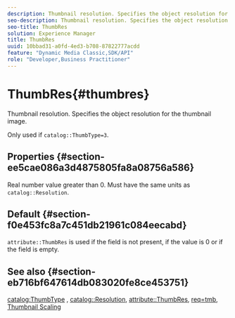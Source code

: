 ```yaml
---
description: Thumbnail resolution. Specifies the object resolution for the thumbnail image.
seo-description: Thumbnail resolution. Specifies the object resolution for the thumbnail image.
seo-title: ThumbRes
solution: Experience Manager
title: ThumbRes
uuid: 10bbad31-a0fd-4ed3-b708-87822777acdd
feature: "Dynamic Media Classic,SDK/API"
role: "Developer,Business Practitioner"
---
```


# ThumbRes{#thumbres}

Thumbnail resolution. Specifies the object resolution for the thumbnail image.

 Only used if `catalog::ThumbType=3`.

## Properties {#section-ee5cae086a3d4875805fa8a08756a586}

Real number value greater than 0. Must have the same units as `catalog::Resolution`.

## Default {#section-f0e453fc8a7c451db21961c084eecabd}

`attribute::ThumbRes` is used if the field is not present, if the value is 0 or if the field is empty.

## See also {#section-eb716bf647614db083020fe8ce453751}

[catalog:ThumbType](../../../../../../is-api/image-catalog/image-serving-api-ref/c-image-catalog-reference/c-image-svg-data-reference/c-image-data-reference/r-thumbtype-cat.md#reference-41149ddffc8749cba2f8d9c8e2611e03) , [catalog::Resolution](../../../../../../is-api/image-catalog/image-serving-api-ref/c-image-catalog-reference/c-image-svg-data-reference/c-image-data-reference/r-resolution-cat.md#reference-de489f5f36b64bd0831749546f8728e1), [attribute::ThumbRes](../../../../../../is-api/image-catalog/image-serving-api-ref/c-image-catalog-reference/c-attributes-reference/r-thumbres.md#reference-ac36cbbd0c8c433ebf7f515e54846501), [req=tmb](../../../../../../is-api/http-ref/image-serving-api-ref/c-http-protocol-reference/c-command-reference/r-req/r-req.md#reference-907cdb4a97034db7ad94695f25552e76), [Thumbnail Scaling](../../../../../../is-api/http-ref/image-serving-api-ref/c-http-protocol-reference/c-notes-on-server-behavior/r-thumbnail-scaling.md#reference-0f71817f721d4913b34816758d69b07f) 
